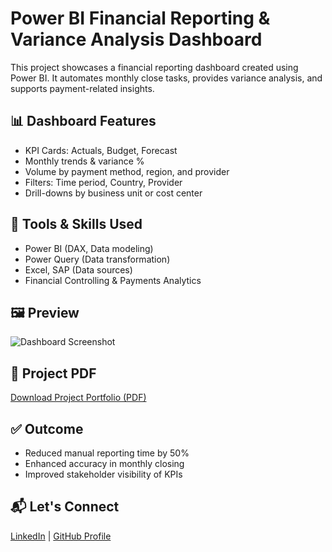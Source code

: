 # Power BI Financial Reporting & Variance Analysis Dashboard

This project showcases a financial reporting dashboard created using Power BI. It automates monthly close tasks, provides variance analysis, and supports payment-related insights.

## 📊 Dashboard Features
- KPI Cards: Actuals, Budget, Forecast
- Monthly trends & variance %
- Volume by payment method, region, and provider
- Filters: Time period, Country, Provider
- Drill-downs by business unit or cost center

## 💼 Tools & Skills Used
- Power BI (DAX, Data modeling)
- Power Query (Data transformation)
- Excel, SAP (Data sources)
- Financial Controlling & Payments Analytics

## 🖼 Preview
![Dashboard Screenshot](./Financial_Reporting_&.png)

## 📄 Project PDF
[Download Project Portfolio (PDF)](./PowerBI_Financial_Project_Portfolio_Clean.pdf)

## ✅ Outcome
- Reduced manual reporting time by 50%
- Enhanced accuracy in monthly closing
- Improved stakeholder visibility of KPIs

## 📬 Let's Connect
[LinkedIn](https://www.linkedin.com/in/swathi-kariyanna-3a2a7b184?utm_source=share&utm_campaign=share_via&utm_content=profile&utm_medium=ios_app) | [GitHub Profile](https://github.com/SwathiKariyanna)

